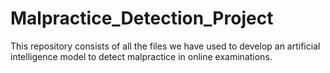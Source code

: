 # Malpractice_Detection_Project
This repository consists of all the files we have used to develop an artificial intelligence model to detect malpractice in online examinations.
